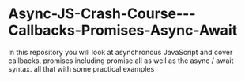 # Async-JS-Crash-Course---Callbacks-Promises-Async-Await
In this repository you will look at asynchronous JavaScript and cover callbacks, promises including promise.all as well as the async / await syntax.
all that with some practical examples
